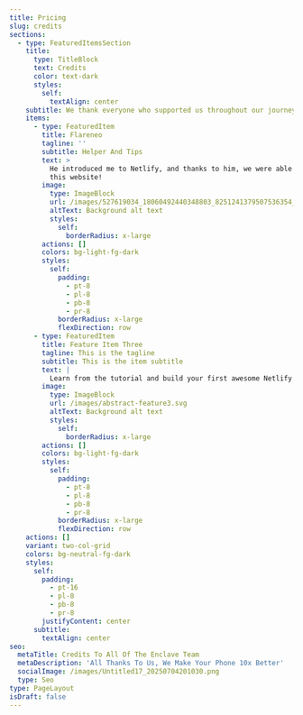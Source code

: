 ```yaml
---
title: Pricing
slug: credits
sections:
  - type: FeaturedItemsSection
    title:
      type: TitleBlock
      text: Credits
      color: text-dark
      styles:
        self:
          textAlign: center
    subtitle: We thank everyone who supported us throughout our journey.
    items:
      - type: FeaturedItem
        title: Flareneo
        tagline: ''
        subtitle: Helper And Tips
        text: >
          He introduced me to Netlify, and thanks to him, we were able to create
          this website!
        image:
          type: ImageBlock
          url: /images/527619034_18060492440348803_8251241379507536354_n.jpg
          altText: Background alt text
          styles:
            self:
              borderRadius: x-large
        actions: []
        colors: bg-light-fg-dark
        styles:
          self:
            padding:
              - pt-8
              - pl-8
              - pb-8
              - pr-8
            borderRadius: x-large
            flexDirection: row
      - type: FeaturedItem
        title: Feature Item Three
        tagline: This is the tagline
        subtitle: This is the item subtitle
        text: |
          Learn from the tutorial and build your first awesome Netlify site.
        image:
          type: ImageBlock
          url: /images/abstract-feature3.svg
          altText: Background alt text
          styles:
            self:
              borderRadius: x-large
        actions: []
        colors: bg-light-fg-dark
        styles:
          self:
            padding:
              - pt-8
              - pl-8
              - pb-8
              - pr-8
            borderRadius: x-large
            flexDirection: row
    actions: []
    variant: two-col-grid
    colors: bg-neutral-fg-dark
    styles:
      self:
        padding:
          - pt-16
          - pl-8
          - pb-8
          - pr-8
        justifyContent: center
      subtitle:
        textAlign: center
seo:
  metaTitle: Credits To All Of The Enclave Team
  metaDescription: 'All Thanks To Us, We Make Your Phone 10x Better'
  socialImage: /images/Untitled17_20250704201030.png
  type: Seo
type: PageLayout
isDraft: false
---
```

